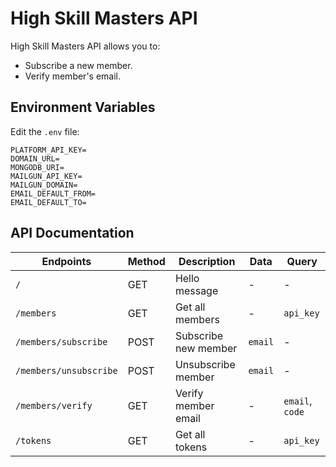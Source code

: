 # High Skill Masters API

High Skill Masters API allows you to:

- Subscribe a new member.
- Verify member's email.

## Environment Variables

Edit the `.env` file:

```
PLATFORM_API_KEY=
DOMAIN_URL=
MONGODB_URI=
MAILGUN_API_KEY=
MAILGUN_DOMAIN=
EMAIL_DEFAULT_FROM=
EMAIL_DEFAULT_TO=
```

## API Documentation

| Endpoints              | Method | Description          | Data    | Query           |
| ---------------------- | ------ | -------------------- | ------- | --------------- |
| `/`                    | GET    | Hello message        | -       | -               |
| `/members`             | GET    | Get all members      | -       | `api_key`       |
| `/members/subscribe`   | POST   | Subscribe new member | `email` | -               |
| `/members/unsubscribe` | POST   | Unsubscribe member   | `email` | -               |
| `/members/verify`      | GET    | Verify member email  | -       | `email`, `code` |
| `/tokens`              | GET    | Get all tokens       | -       | `api_key`       |
